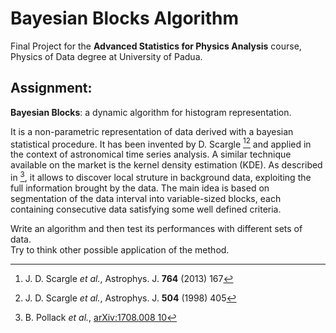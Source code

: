 # Bayesian Blocks Algorithm
Final Project for the **Advanced Statistics for Physics Analysis** course, Physics of Data degree at University of Padua.

## Assignment:
**Bayesian Blocks**: a dynamic algorithm for histogram representation.

It is a non-parametric representation of data derived with a bayesian statistical procedure. It has been
invented by D. Scargle [^1][^3] and applied in the context of astronomical time series analysis. A similar
technique available on the market is the kernel density estimation (KDE). As described in [^2], it allows
to discover local struture in background data, exploiting the full information brought by the data.
The main idea is based on segmentation of the data interval into variable-sized blocks, each containing
consecutive data satisfying some well defined criteria.

Write an algorithm and then test its performances with different sets of data. </br>
Try to think other possible application of the method.


[^1]: J. D. Scargle *et al.*, Astrophys. J. **764** (2013) 167  
[^2]: B. Pollack *et al.*, [arXiv:1708.008 10](https://arxiv.org/abs/1708.00810)  
[^3]: J. D. Scargle *et al.*, Astrophys. J. **504** (1998) 405

